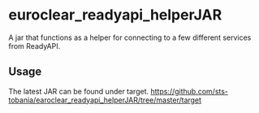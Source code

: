 # euroclear_readyapi_helperJAR
A jar that functions as a helper for connecting to a few different services from ReadyAPI. 

## Usage
The latest JAR can be found under target. https://github.com/sts-tobania/earoclear_readyapi_helperJAR/tree/master/target
